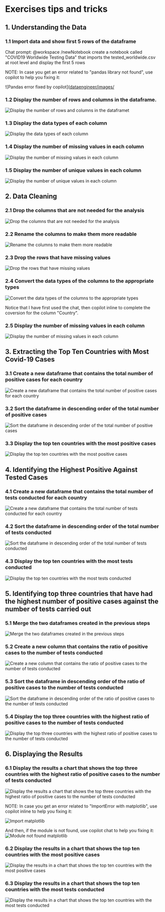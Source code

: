 # Exercises tips and tricks

## 1. Understanding the Data

### 1.1 Import data and show first 5 rows of the dataframe

Chat prompt: @workspace  /newNotebook create a notebook called "COVID19 Worldwide Testing Data" that imports the tested_worldwide.csv at root level and display the first 5 rows 

NOTE: In case you get an error related to "pandas library not found", use copilot to help you fixing it:

![Pandas error fixed by copilot]([dataengineer/images/](https://github.com/tulikapgit/CopilotDeveloper/blob/main/completesolution/dataengineer/images/pandaserror.png)

### 1.2 Display the number of rows and columns in the dataframe. 

![Display the number of rows and columns in the dataframet](images/1_2.png)

### 1.3 Display the data types of each column

![Display the data types of each column](images/1_3.png)

### 1.4 Display the number of missing values in each column

![Display the number of missing values in each column](images/1_4.png)

### 1.5 Display the number of unique values in each column

![Display the number of unique values in each column](images/1_5.png)

## 2. Data Cleaning

### 2.1 Drop the columns that are not needed for the analysis

![Drop the columns that are not needed for the analysis](images/2_1.png)

### 2.2 Rename the columns to make them more readable

![Rename the columns to make them more readable](images/2_2.png)

### 2.3 Drop the rows that have missing values

![Drop the rows that have missing values](images/2_3.png)

### 2.4 Convert the data types of the columns to the appropriate types

![Convert the data types of the columns to the appropriate types](images/2_4.png)

Notice that I have first used the chat, then copilot inline to complete the coversion for the column "Country".

### 2.5 Display the number of missing values in each column

![Display the number of missing values in each column](images/2_5.png)

## 3. Extracting the Top Ten Countries with Most Covid-19 Cases

### 3.1 Create a new dataframe that contains the total number of positive cases for each country

![Create a new dataframe that contains the total number of positive cases for each country](images/3_1.png)

### 3.2 Sort the dataframe in descending order of the total number of positive cases

![Sort the dataframe in descending order of the total number of positive cases](images/3_2.png)

### 3.3 Display the top ten countries with the most positive cases

![Display the top ten countries with the most positive cases](images/3_3.png)

## 4. Identifying the Highest Positive Against Tested Cases

### 4.1 Create a new dataframe that contains the total number of tests conducted for each country

![Create a new dataframe that contains the total number of tests conducted for each country](images/4_1.png)

### 4.2 Sort the dataframe in descending order of the total number of tests conducted

![Sort the dataframe in descending order of the total number of tests conducted](images/4_2.png)

### 4.3 Display the top ten countries with the most tests conducted

![Display the top ten countries with the most tests conducted](images/4_3.png)

## 5. Identifying top three countries that have had the highest number of positive cases against the number of tests carried out

### 5.1 Merge the two dataframes created in the previous steps

![Merge the two dataframes created in the previous steps](images/5_1.png)

### 5.2 Create a new column that contains the ratio of positive cases to the number of tests conducted

![Create a new column that contains the ratio of positive cases to the number of tests conducted](images/5_2.png)

### 5.3 Sort the dataframe in descending order of the ratio of positive cases to the number of tests conducted

![Sort the dataframe in descending order of the ratio of positive cases to the number of tests conducted](images/5_3.png)

### 5.4 Display the top three countries with the highest ratio of positive cases to the number of tests conducted

![Display the top three countries with the highest ratio of positive cases to the number of tests conducted](images/5_4.png)

## 6. Displaying the Results

### 6.1 Display the results a chart that shows the top three countries with the highest ratio of positive cases to the number of tests conducted

![Display the results a chart that shows the top three countries with the highest ratio of positive cases to the number of tests conducted](images/6_1.png)

NOTE: In case you get an error related to "ImportError with matplotlib", use copilot inline to help you fixing it:

![Import matplotlib](images/importmatplot.png)

And then, if the module is not found, use copilot chat to help you fixing it:
![Module not found matplotlib](images/notfoundmatplotlib.png)


### 6.2 Display the results in a chart that shows the top ten countries with the most positive cases

![Display the results in a chart that shows the top ten countries with the most positive cases](images/6_2.png)

### 6.3 Display the results in a chart that shows the top ten countries with the most tests conducted

![Display the results in a chart that shows the top ten countries with the most tests conducted](images/6_3.png)


